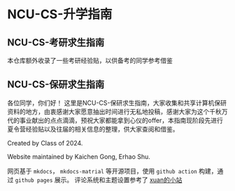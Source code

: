 # NCU-CS-升学指南

## NCU-CS-考研求生指南

本仓库额外收录了一些考研经验贴，以供备考的同学参考借鉴


## NCU-CS-保研求生指南
各位同学，你们好！
这里是NCU-CS-保研求生指南，大家收集和共享计算机保研资料的地方，由衷感谢大家愿意抽出时间进行无私地投稿，感谢大家为这个千秋万代的事业献出的点点滴滴，预祝大家都能拿到心仪的offer，本指南现阶段先进行夏令营经验贴以及往届的相关信息的整理，供大家查阅和借鉴。


Created by Class of 2024.

Website maintained by Kaichen Gong, Erhao Shu.

网页基于 `mkdocs`， `mkdocs-matrial` 等开源项目，使用 `github action` 构建，通过 `github pages` 展示。 
评论系统和主题设置参考了 [xuan的小站](https://xuan-insr.github.io/)
